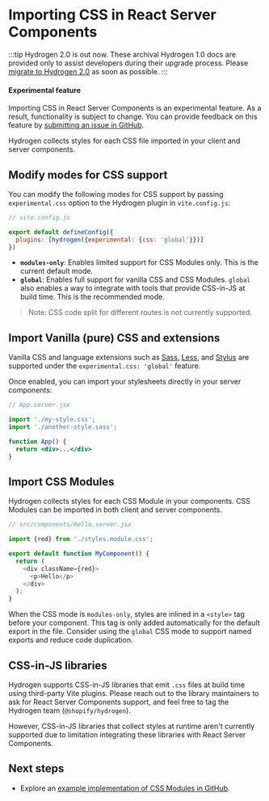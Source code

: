 # Importing CSS in React Server Components


:::tip
Hydrogen 2.0 is out now. These archival Hydrogen 1.0 docs are provided only to assist developers during their upgrade process. Please [migrate to Hydrogen 2.0](https://shopify.dev/docs/custom-storefronts/hydrogen/migrate-hydrogen-remix) as soon as possible.
:::



<aside class="note beta">
<h4>Experimental feature</h4>

<p>Importing CSS in React Server Components is an experimental feature. As a result, functionality is subject to change. You can provide feedback on this feature by <a href="https://github.com/Shopify/hydrogen/issues">submitting an issue in GitHub</a>.</p>

</aside>

Hydrogen collects styles for each CSS file imported in your client and server components.

## Modify modes for CSS support

You can modify the following modes for CSS support by passing `experimental.css` option to the Hydrogen plugin in `vite.config.js`:


```js
// vite.config.js

export default defineConfig({
  plugins: [hydrogen({experimental: {css: 'global'}})]
})
```



- **`modules-only`**: Enables limited support for CSS Modules only. This is the current default mode.
- **`global`**: Enables full support for vanilla CSS and CSS Modules. `global` also enables a way to integrate with tools that provide CSS-in-JS at build time. This is the recommended mode.

> Note:
> CSS code split for different routes is not currently supported.

## Import Vanilla (pure) CSS and extensions

Vanilla CSS and language extensions such as [Sass](https://sass-lang.com/), [Less](https://lesscss.org/), and [Stylus](https://stylus-lang.com/) are supported under the `experimental.css: 'global'` feature.

Once enabled, you can import your stylesheets directly in your server components:

```jsx
// App.server.jsx

import './my-style.css';
import './another-style.sass';

function App() {
  return <div>...</div>
}
```



## Import CSS Modules

Hydrogen collects styles for each CSS Module in your components. CSS Modules can be imported in both client and server components.

```js
// src/components/Hello.server.jsx

import {red} from './styles.module.css';

export default function MyComponent() {
  return (
    <div className={red}>
      <p>Hello</p>
    </div>
  );
}
```



When the CSS mode is `modules-only`, styles are inlined in a `<style>` tag before your component. This tag is only added automatically for the default export in the file. Consider using the `global` CSS mode to support named exports and reduce code duplication.

## CSS-in-JS libraries

Hydrogen supports CSS-in-JS libraries that emit `.css` files at build time using third-party Vite plugins. Please reach out to the library maintainers to ask for React Server Components support, and feel free to tag the Hydrogen team (`@shopify/hydrogen`).

However, CSS-in-JS libraries that collect styles at runtime aren't currently supported due to limitation integrating these libraries with React Server Components.

## Next steps

- Explore an [example implementation of CSS Modules in GitHub](https://github.com/Shopify/hydrogen/tree/main/examples/css-modules).
